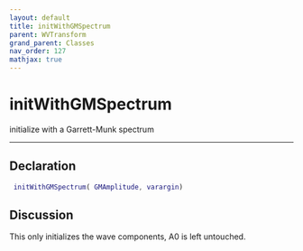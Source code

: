 ```yaml
---
layout: default
title: initWithGMSpectrum
parent: WVTransform
grand_parent: Classes
nav_order: 127
mathjax: true
---
```


#  initWithGMSpectrum

initialize with a Garrett-Munk spectrum


---

## Declaration
```matlab
 initWithGMSpectrum( GMAmplitude, varargin)
```
## Discussion

  This only initializes the wave components, A0 is left untouched.
 
    
